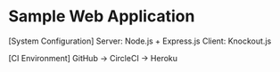 # Sample Web Application

[System Configuration]
 Server: Node.js + Express.js
 Client: Knockout.js

[CI Environment]
 GitHub -> CircleCI -> Heroku
